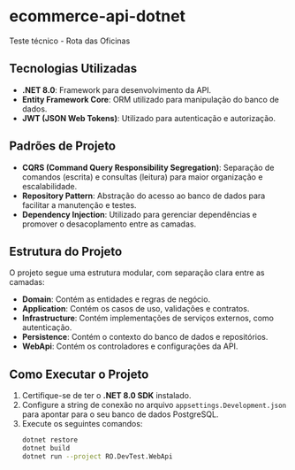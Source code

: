 # ecommerce-api-dotnet
Teste técnico - Rota das Oficinas

## Tecnologias Utilizadas
- **.NET 8.0**: Framework para desenvolvimento da API.
- **Entity Framework Core**: ORM utilizado para manipulação do banco de dados.
- **JWT (JSON Web Tokens)**: Utilizado para autenticação e autorização.

## Padrões de Projeto
- **CQRS (Command Query Responsibility Segregation)**: Separação de comandos (escrita) e consultas (leitura) para maior organização e escalabilidade.
- **Repository Pattern**: Abstração do acesso ao banco de dados para facilitar a manutenção e testes.
- **Dependency Injection**: Utilizado para gerenciar dependências e promover o desacoplamento entre as camadas.

## Estrutura do Projeto
O projeto segue uma estrutura modular, com separação clara entre as camadas:
- **Domain**: Contém as entidades e regras de negócio.
- **Application**: Contém os casos de uso, validações e contratos.
- **Infrastructure**: Contém implementações de serviços externos, como autenticação.
- **Persistence**: Contém o contexto do banco de dados e repositórios.
- **WebApi**: Contém os controladores e configurações da API.

## Como Executar o Projeto
1. Certifique-se de ter o **.NET 8.0 SDK** instalado.
2. Configure a string de conexão no arquivo `appsettings.Development.json` para apontar para o seu banco de dados PostgreSQL.
3. Execute os seguintes comandos:
   ```bash
   dotnet restore
   dotnet build
   dotnet run --project RO.DevTest.WebApi
